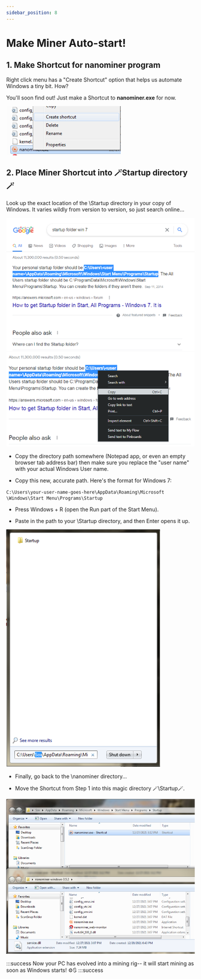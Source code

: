 ```yaml
---
sidebar_position: 8
---
```


# Make Miner Auto-start!

## 1. Make Shortcut for nanominer program

Right click menu has a "Create Shortcut" option that helps us automate Windows a tiny bit. How? 

You'll soon find out! Just make a Shortcut to **nanominer.exe** for now.

![](../../static/img/31.png)


## 2. Place Miner Shortcut into 🪄Startup directory🪄

Look up the exact location of the \Startup directory in your copy of Windows. It varies wildly from version to version, so just search online...

![](../../static/img/032.png)
![](../../static/img/033.png)

- Copy the directory path somewhere (Notepad app, or even an empty browser tab address bar) then make sure you replace the "user name" with your actual Windows User name.

- Copy this new, accurate path. Here's the format for Windows 7:

```code
C:\Users\your-user-name-goes-here\AppData\Roaming\Microsoft \Windows\Start Menu\Programs\Startup
```
- Press Windows + R (open the Run part of the Start Menu).

- Paste in the path to your \Startup directory, and then Enter opens it up.

![](../../static/img/034.png)


- Finally, go back to the \nanominer directory...

- Move the Shortcut from Step 1 into this magic directory 🪄\Startup🪄.

![](../../static/img/035.png)

 

:::success
Now your PC has evolved into a mining rig-- it will start mining as soon as Windows starts! ⚙️🔃
:::success
